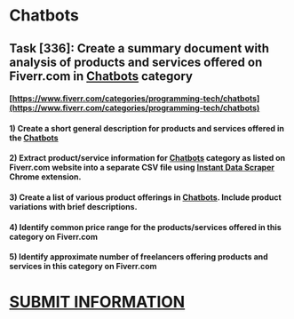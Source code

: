 # Chatbots
## Task [336]: Create a summary document with analysis of products and services offered on Fiverr.com in [Chatbots](https://www.fiverr.com/categories/programming-tech/chatbots) category
#### [https://www.fiverr.com/categories/programming-tech/chatbots](https://www.fiverr.com/categories/programming-tech/chatbots)
#### 1) Create a short general description for products and services offered in the [Chatbots](https://www.fiverr.com/categories/programming-tech/chatbots)
#### 2) Extract product/service information for [Chatbots](https://www.fiverr.com/categories/programming-tech/chatbots) category as listed on Fiverr.com website into a separate CSV file using [Instant Data Scraper](https://chrome.google.com/webstore/detail/instant-data-scraper/ofaokhiedipichpaobibbnahnkdoiiah) Chrome extension.
#### 3) Create a list of various product offerings in [Chatbots](https://www.fiverr.com/categories/programming-tech/chatbots). Include product variations with brief descriptions.
#### 4) Identify common price range for the products/services offered in this category on Fiverr.com
#### 5) Identify approximate number of freelancers offering products and services in this category on Fiverr.com

# [SUBMIT INFORMATION](https://forms.office.com/r/8AEKjkLxKG)
